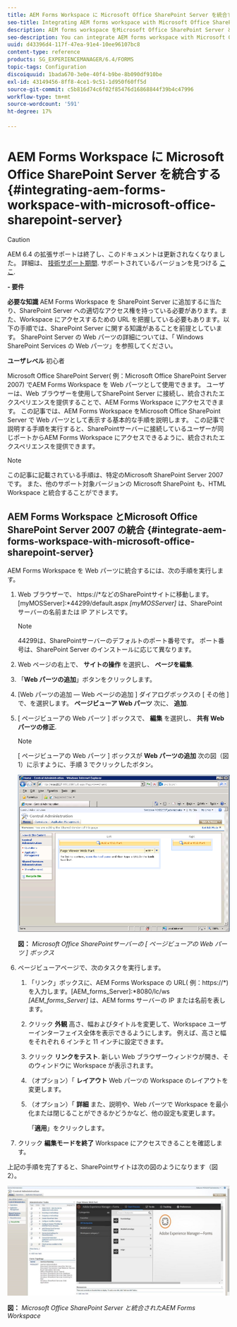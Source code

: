 ```yaml
---
title: AEM Forms Workspace に Microsoft Office SharePoint Server を統合する
seo-title: Integrating AEM forms workspace with Microsoft Office SharePoint Server
description: AEM forms workspace をMicrosoft Office SharePoint Server と統合できます。
seo-description: You can integrate AEM forms workspace with Microsoft Office SharePoint Server.
uuid: d43396d4-117f-47ea-91e4-10ee96107bc8
content-type: reference
products: SG_EXPERIENCEMANAGER/6.4/FORMS
topic-tags: Configuration
discoiquuid: 1bada670-3e0e-40f4-b9be-8b090df910be
exl-id: 43149456-8ff8-4ce1-9c51-1d950f60ff5d
source-git-commit: c5b816d74c6f02f85476d16868844f39b4c47996
workflow-type: tm+mt
source-wordcount: '591'
ht-degree: 17%

---
```


# AEM Forms Workspace に Microsoft Office SharePoint Server を統合する {#integrating-aem-forms-workspace-with-microsoft-office-sharepoint-server}

>[!CAUTION]
>
>AEM 6.4 の拡張サポートは終了し、このドキュメントは更新されなくなりました。 詳細は、 [技術サポート期間](https://helpx.adobe.com/jp/support/programs/eol-matrix.html). サポートされているバージョンを見つける [ここ](https://experienceleague.adobe.com/docs/?lang=ja).

**- 要件**

**必要な知識**
AEM Forms Workspace を SharePoint Server に追加するに当たり、SharePoint Server への適切なアクセス権を持っている必要があります。また、Workspace にアクセスするための URL を把握している必要もあります。以下の手順では、SharePoint Server に関する知識があることを前提としています。 SharePoint Server の Web パーツの詳細については、「 Windows SharePoint Services の Web パーツ」を参照してください。

**ユーザレベル**
初心者

Microsoft Office SharePoint Server( 例：Microsoft Office SharePoint Server 2007) でAEM Forms Workspace を Web パーツとして使用できます。 ユーザーは、Web ブラウザーを使用してSharePoint Server に接続し、統合されたエクスペリエンスを提供することで、AEM Forms Workspace にアクセスできます。 この記事では、AEM Forms Workspace をMicrosoft Office SharePoint Server で Web パーツとして表示する基本的な手順を説明します。 この記事で説明する手順を実行すると、SharePointサーバーに接続しているユーザーが同じポートからAEM Forms Workspace にアクセスできるように、統合されたエクスペリエンスを提供できます。

>[!NOTE]
>
>この記事に記載されている手順は、特定のMicrosoft SharePoint Server 2007 です。 また、他のサポート対象バージョンの Microsoft SharePoint も、HTML Workspace と統合することができます。

## AEM Forms Workspace とMicrosoft Office SharePoint Server 2007 の統合 {#integrate-aem-forms-workspace-with-microsoft-office-sharepoint-server}

AEM Forms Workspace を Web パーツに統合するには、次の手順を実行します。

1. Web ブラウザーで、 https://*などのSharePointサイトに移動します。[myMOSServer]:*44299/default.aspx *[myMOSServer]* は、SharePoint サーバーの名前または IP アドレスです。

   >[!NOTE]
   >
   >44299は、SharePointサーバーのデフォルトのポート番号です。 ポート番号は、SharePoint Server のインストールに応じて異なります。

1. Web ページの右上で、 **サイトの操作** を選択し、 **ページを編集**.
1. 「**Web パーツの追加**」ボタンをクリックします。
1. [Web パーツの追加 — Web ページの追加 ] ダイアログボックスの [ その他 ] で、を選択します。 **ページビューア Web パーツ** 次に、 **追加**.
1. [ ページビューアの Web パーツ ] ボックスで、 **編集** を選択し、 **共有 Web パーツの修正**.

   >[!NOTE]
   >
   >[ ページビューアの Web パーツ ] ボックスが **Web パーツの追加** 次の図（図 1）に示すように、手順 3 でクリックしたボタン。

   ![Microsoft Office SharePoint Server の「ページビューアの web パーツ」ボックス。](assets/page-viewer-web-part-box-in-microsoft-office-sharepoint-server.png)

   **図：** *Microsoft Office SharePointサーバーの [ ページビューアの Web パーツ ] ボックス*

1. ページビューアページで、次のタスクを実行します。

   1. 「リンク」ボックスに、AEM Forms Workspace の URL( 例：https://*) を入力します。[AEM_forms_Server]:*8080/lc/ws *[AEM_forms_Server]* は、AEM forms サーバーの IP または名前を表します。
   1. クリック **外観** 高さ、幅およびタイトルを変更して、Workspace ユーザーインターフェイス全体を表示できるようにします。 例えば、高さと幅をそれぞれ 6 インチと 11 インチに設定できます。
   1. クリック **リンクをテスト**. 新しい Web ブラウザーウィンドウが開き、そのウィンドウに Workspace が表示されます。
   1. （オプション）「 **レイアウト** Web パーツの Workspace のレイアウトを変更します。
   1. （オプション）「 **詳細** また、説明や、Web パーツで Workspace を最小化または閉じることができるかどうかなど、他の設定も変更します。

      「**適用**」をクリックします。

1. クリック **編集モードを終了** Workspace にアクセスできることを確認します。

上記の手順を完了すると、SharePointサイトは次の図のようになります（図 2）。

![Microsoft Office SharePoint Server を統合した AEM Forms Workspace](assets/aem-forms-workspace.jpg)

**図：** *Microsoft Office SharePoint Server と統合されたAEM Forms Workspace*
